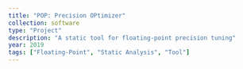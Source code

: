 ```yaml
---
title: "POP: Precision OPtimizer"
collection: software
type: "Project"
description: "A static tool for floating-point precision tuning"
year: 2019
tags: ["Floating-Point", "Static Analysis", "Tool"]
---
```

